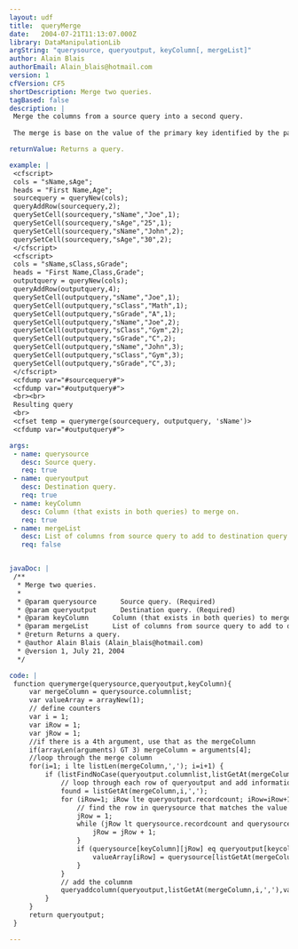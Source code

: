 ```yaml
---
layout: udf
title:  queryMerge
date:   2004-07-21T11:13:07.000Z
library: DataManipulationLib
argString: "querysource, queryoutput, keyColumn[, mergeList]"
author: Alain Blais
authorEmail: Alain_blais@hotmail.com
version: 1
cfVersion: CF5
shortDescription: Merge two queries.
tagBased: false
description: |
 Merge the columns from a source query into a second query. 
 
 The merge is base on the value of the primary key identified by the parameter &quot;KeyColumn&quot;.  For each match of the primary the values contained in the source queury will be added to the output query; creating a merging effect.

returnValue: Returns a query.

example: |
 <cfscript>
 cols = "sName,sAge";
 heads = "First Name,Age";
 sourcequery = queryNew(cols);
 queryAddRow(sourcequery,2);
 querySetCell(sourcequery,"sName","Joe",1);
 querySetCell(sourcequery,"sAge","25",1);
 querySetCell(sourcequery,"sName","John",2);
 querySetCell(sourcequery,"sAge","30",2);
 </cfscript>
 <cfscript>
 cols = "sName,sClass,sGrade";
 heads = "First Name,Class,Grade";
 outputquery = queryNew(cols);
 queryAddRow(outputquery,4);
 querySetCell(outputquery,"sName","Joe",1);
 querySetCell(outputquery,"sClass","Math",1);
 querySetCell(outputquery,"sGrade","A",1);
 querySetCell(outputquery,"sName","Joe",2);
 querySetCell(outputquery,"sClass","Gym",2);
 querySetCell(outputquery,"sGrade","C",2);
 querySetCell(outputquery,"sName","John",3);
 querySetCell(outputquery,"sClass","Gym",3);
 querySetCell(outputquery,"sGrade","C",3);
 </cfscript>
 <cfdump var="#sourcequery#">
 <cfdump var="#outputquery#">
 <br><br>
 Resulting query
 <br>
 <cfset temp = querymerge(sourcequery, outputquery, 'sName')>
 <cfdump var="#outputquery#">

args:
 - name: querysource
   desc: Source query.
   req: true
 - name: queryoutput
   desc: Destination query.
   req: true
 - name: keyColumn
   desc: Column (that exists in both queries) to merge on.
   req: true
 - name: mergeList
   desc: List of columns from source query to add to destination query. Defaults to all of them.
   req: false


javaDoc: |
 /**
  * Merge two queries.
  * 
  * @param querysource      Source query. (Required)
  * @param queryoutput      Destination query. (Required)
  * @param keyColumn      Column (that exists in both queries) to merge on. (Required)
  * @param mergeList      List of columns from source query to add to destination query. Defaults to all of them. (Optional)
  * @return Returns a query. 
  * @author Alain Blais (Alain_blais@hotmail.com) 
  * @version 1, July 21, 2004 
  */

code: |
 function querymerge(querysource,queryoutput,keyColumn){
     var mergeColumn = querysource.columnlist;
     var valueArray = arrayNew(1);
     // define counters
     var i = 1;
     var iRow = 1;
     var jRow = 1;
     //if there is a 4th argument, use that as the mergeColumn
     if(arrayLen(arguments) GT 3) mergeColumn = arguments[4];    
     //loop through the merge column
     for(i=1; i lte listLen(mergeColumn,','); i=i+1) {
         if (listFindNoCase(queryoutput.columnlist,listGetAt(mergeColumn,i,','),',') eq 0) {
             // loop through each row of queryoutput and add information from querysource
             found = listGetAt(mergeColumn,i,',');
             for (iRow=1; iRow lte queryoutput.recordcount; iRow=iRow+1) {
                 // find the row in querysource that matches the value in keycolumn from queryoutput  
                 jRow = 1;
                 while (jRow lt querysource.recordcount and querysource[keyColumn][jRow] neq queryoutput[keycolumn][iRow]) {
                     jRow = jRow + 1;
                 }
                 if (querysource[keyColumn][jRow] eq queryoutput[keycolumn][iRow]) {
                     valueArray[iRow] = querysource[listGetAt(mergeColumn,i,',')][jRow];
                 }
             }
             // add the columnm
             queryaddcolumn(queryoutput,listGetAt(mergeColumn,i,','),valueArray);
         }
     }
     return queryoutput;
 }

---
```



